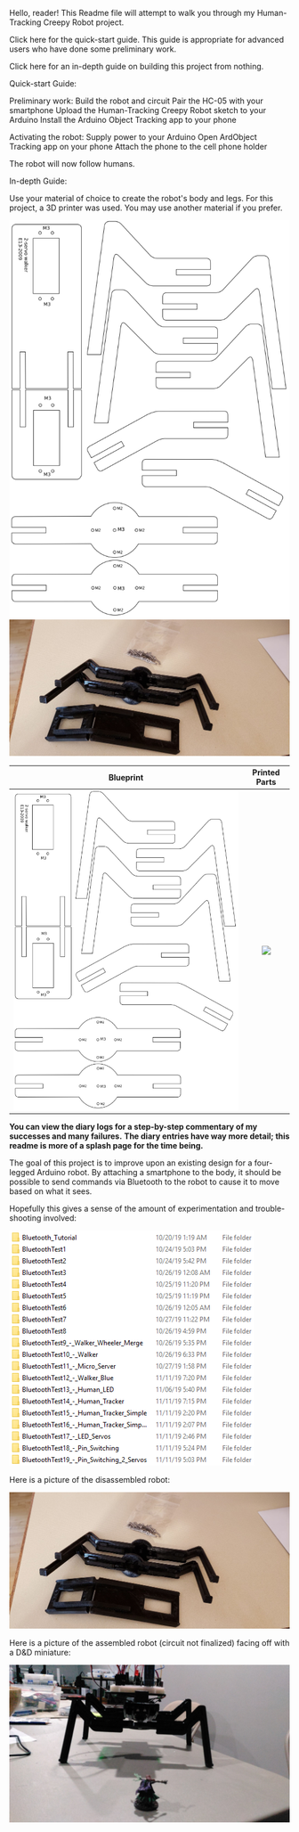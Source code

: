 Hello, reader!  This Readme file will attempt to walk you through my Human-Tracking Creepy Robot project.

Click here for the quick-start guide.  This guide is appropriate for advanced users who have done some preliminary work.

Click here for an in-depth guide on building this project from nothing.




Quick-start Guide:

Preliminary work:
Build the robot and circuit
Pair the HC-05 with your smartphone
Upload the Human-Tracking Creepy Robot sketch to your Arduino
Install the Arduino Object Tracking app to your phone

Activating the robot:
Supply power to your Arduino
Open ArdObject Tracking app on your phone
Attach the phone to the cell phone holder

The robot will now follow humans.



In-depth Guide:

Use your material of choice to create the robot's body and legs.  For this project, a 3D printer was used.  You may use another material if you prefer.

![Parts](/Images/walker.png)
![Disassembled Robot](/Images/parts.jpg)

Blueprint             |  Printed Parts
:-------------------------:|:-------------------------:
![](/Images/walker.png)  |  ![](/Images/printedparts.jpg)

**You can view the diary logs for a step-by-step commentary of my successes and many failures.**
**The diary entries have way more detail; this readme is more of a splash page for the time being.**

The goal of this project is to improve upon an existing design for a four-legged Arduino robot.  By attaching a smartphone to the body, it should be possible to send commands via Bluetooth to the robot to cause it to move based on what it sees.

Hopefully this gives a sense of the amount of experimentation and trouble-shooting involved:

![Bluetooth Experiments](/Images/BluetoothExperiments.png)

Here is a picture of the disassembled robot:

![Disassembled Robot](/Images/parts.jpg)

Here is a picture of the assembled robot (circuit not finalized) facing off with a D&D miniature:

![Bluetooth Experiments](/Images/dnd.jpg)
